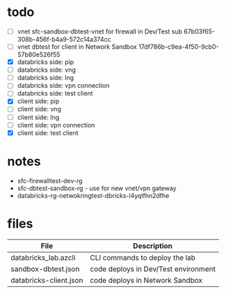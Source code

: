 # todo

- [ ] vnet sfc-sandbox-dbtest-vnet for firewall in Dev/Test sub 67b03f65-308b-456f-b4a9-572c14a374cc
- [ ] vnet dbtest for client in Network Sandbox 17df786b-c9ea-4f50-9cb0-57b80e526f55
- [x] databricks side: pip
- [ ] databricks side: vng
- [ ] databricks side: lng
- [ ] databricks side: vpn connection
- [ ] databricks side: test client
- [x] client side: pip
- [ ] client side: vng
- [ ] client side: lng
- [ ] client side: vpn connection
- [x] client side: test client

# notes
- sfc-firewalltest-dev-rg
- sfc-dbtest-sandbox-rg - use for new vnet/vpn gateway
- databricks-rg-netwokringtest-dbricks-l4yqlfhn2dfhe


# files
| File | Description |
| ----------- | ----------- |
| databricks_lab.azcli | CLI commands to deploy the lab |
| sandbox-dbtest.json | code deploys in Dev/Test environment |
| databricks-client.json | code deploys in Network Sandbox |

